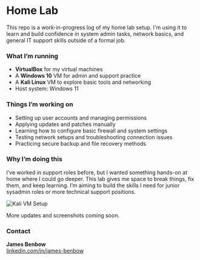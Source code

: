 # Home Lab

This repo is a work-in-progress log of my home lab setup. I'm using it to learn and build confidence in system admin tasks, network basics, and general IT support skills outside of a formal job.

### What I’m running

- **VirtualBox** for my virtual machines
- A **Windows 10** VM for admin and support practice
- A **Kali Linux** VM to explore basic tools and networking
- Host system: Windows 11

### Things I’m working on

- Setting up user accounts and managing permissions
- Applying updates and patches manually
- Learning how to configure basic firewall and system settings
- Testing network setups and troubleshooting connection issues
- Practicing secure backup and file recovery methods

### Why I’m doing this

I’ve worked in support roles before, but I wanted something hands-on at home where I could go deeper. This lab gives me space to break things, fix them, and keep learning. I’m aiming to build the skills I need for junior sysadmin roles or more technical support positions.

![Kali VM Setup](kaliVMs.png)

More updates and screenshots coming soon.

### Contact

**James Benbow**    
[linkedin.com/in/james-benbow](https://www.linkedin.com/in/james-benbow)
